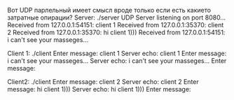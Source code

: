 Вот UDP парлельный имеет смысл вроде только если есть какието затратные опирации?
Server:
./server 
UDP Server listening on port 8080...
Received from 127.0.0.1:54151: client 1
Received from 127.0.0.1:35370: client 2
Received from 127.0.0.1:35370: hi client 1)))
Received from 127.0.0.1:54151: i can't see your masseges...


Client 1:
./client 
Enter message: client 1
Server echo: client 1
Enter message: i can't see your masseges...
Server echo: i can't see your masseges...
Enter message: 


Client2:
./client 
Enter message: client 2
Server echo: client 2
Enter message: hi client 1)))
Server echo: hi client 1)))
Enter message: 